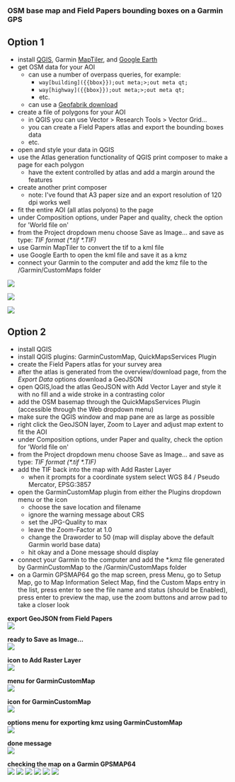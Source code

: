 ### OSM base map and Field Papers bounding boxes on a Garmin GPS

## Option 1
- install [QGIS](http://qgis.org/), Garmin [MapTiler](https://www.maptiler.com/download/), and [Google Earth](https://www.google.com/earth/)
- get OSM data for your AOI
  - can use a number of overpass queries, for example:
    - `way[building]({{bbox}});out meta;>;out meta qt;`
    - `way[highway]({{bbox}});out meta;>;out meta qt;`
    - etc.
  - can use a [Geofabrik download](http://download.geofabrik.de/)
- create a file of polygons for your AOI
  - in QGIS you can use Vector > Research Tools > Vector Grid...
  - you can create a Field Papers atlas and export the bounding boxes data
  - etc.
- open and style your data in QGIS
- use the Atlas generation functionality of QGIS print composer to make a page for each polygon
  - have the extent controlled by atlas and add a margin around the features
- create another print composer
  - note: I've found that A3 paper size and an export resolution of 120 dpi works well
- fit the entire AOI (all atlas polyons) to the page
- under Composition options, under Paper and quality, check the option for 'World file on'
- from the Project dropdown menu choose Save as Image... and save as type: _TIF format (\*.tif \*.TIF)_
- use Garmin MapTiler to convert the tif to a kml file
- use Google Earth to open the kml file and save it as a kmz
- connect your Garmin to the computer and add the kmz file to the /Garmin/CustomMaps folder

![](https://raw.githubusercontent.com/AmericanRedCross/workflows/master/images/osm-and-fieldpapers-to-garmin/osm-fp-garmin-a03.jpg)

![](https://raw.githubusercontent.com/AmericanRedCross/workflows/master/images/osm-and-fieldpapers-to-garmin/osm-fp-garmin-a01.jpg)

![](https://raw.githubusercontent.com/AmericanRedCross/workflows/master/images/osm-and-fieldpapers-to-garmin/osm-fp-garmin-a02.jpg)


## Option 2
- install QGIS
- install QGIS plugins: GarminCustomMap, QuickMapsServices Plugin
- create the Field Papers atlas for your survey area
- after the atlas is generated from the overview/download page, from the *Export Data* options download a GeoJSON
- open QGIS,load the atlas GeoJSON with Add Vector Layer and style it with no fill and a wide stroke in a contrasting color
- add the OSM basemap through the QuickMapsServices Plugin (accessible through the Web dropdown menu)
- make sure the QGIS window and map pane are as large as possible
- right click the GeoJSON layer, Zoom to Layer and adjust map extent to fit the AOI
- under Composition options, under Paper and quality, check the option for 'World file on'
- from the Project dropdown menu choose Save as Image... and save as type: _TIF format (*.tif *.TIF)_
- add the TIF back into the map with Add Raster Layer
  - when it prompts for a coordinate system select WGS 84 / Pseudo Mercator, EPSG:3857
- open the GarminCustomMap plugin from either the Plugins dropdown menu or the icon
  - choose the save location and filename
  - ignore the warning message about CRS
  - set the JPG-Quality to max
  - leave the Zoom-Factor at 1.0
  - change the Draworder to 50 (map will display above the default Garmin world base data)
  - hit okay and a Done message should display
- connect your Garmin to the computer and add the \*.kmz file generated by GarminCustomMap to the /Garmin/CustomMaps folder
- on a Garmin GPSMAP64 go the map screen, press Menu, go to Setup Map, go to Map Information Select Map, find the Custom Maps entry in the list, press enter to see the file name and status (should be Enabled), press enter to preview the map, use the zoom buttons and arrow pad to take a closer look

**export GeoJSON from Field Papers**  
![](https://raw.githubusercontent.com/AmericanRedCross/workflows/master/images/osm-and-fieldpapers-to-garmin/osm-fp-garmin-01.png)

**ready to Save as Image...**  
![](https://raw.githubusercontent.com/AmericanRedCross/workflows/master/images/osm-and-fieldpapers-to-garmin/osm-fp-garmin-03.png)

**icon to Add Raster Layer**  
![](https://raw.githubusercontent.com/AmericanRedCross/workflows/master/images/osm-and-fieldpapers-to-garmin/osm-fp-garmin-04.png)

**menu for GarminCustomMap**  
![](https://raw.githubusercontent.com/AmericanRedCross/workflows/master/images/osm-and-fieldpapers-to-garmin/osm-fp-garmin-05.png)

**icon for GarminCustomMap**  
![](https://raw.githubusercontent.com/AmericanRedCross/workflows/master/images/osm-and-fieldpapers-to-garmin/osm-fp-garmin-06.png)

**options menu for exporting kmz using GarminCustomMap**  
![](https://raw.githubusercontent.com/AmericanRedCross/workflows/master/images/osm-and-fieldpapers-to-garmin/osm-fp-garmin-07.png)

**done message**  
![](https://raw.githubusercontent.com/AmericanRedCross/workflows/master/images/osm-and-fieldpapers-to-garmin/osm-fp-garmin-08.png)

**checking the map on a Garmin GPSMAP64**  
![](https://raw.githubusercontent.com/AmericanRedCross/workflows/master/images/osm-and-fieldpapers-to-garmin/osm-fp-garmin-09.jpg)
![](https://raw.githubusercontent.com/AmericanRedCross/workflows/master/images/osm-and-fieldpapers-to-garmin/osm-fp-garmin-10.jpg)
![](https://raw.githubusercontent.com/AmericanRedCross/workflows/master/images/osm-and-fieldpapers-to-garmin/osm-fp-garmin-11.jpg)
![](https://raw.githubusercontent.com/AmericanRedCross/workflows/master/images/osm-and-fieldpapers-to-garmin/osm-fp-garmin-12.jpg)
![](https://raw.githubusercontent.com/AmericanRedCross/workflows/master/images/osm-and-fieldpapers-to-garmin/osm-fp-garmin-13.jpg)
![](https://raw.githubusercontent.com/AmericanRedCross/workflows/master/images/osm-and-fieldpapers-to-garmin/osm-fp-garmin-14.jpg)
